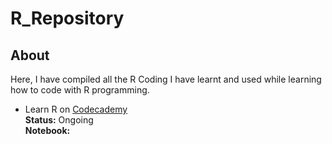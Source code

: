 # R_Repository
## About
Here, I have compiled all the R Coding I have learnt and used while learning how to code with R programming.
<br>
- Learn R on [Codecademy](https://www.codecademy.com/learn/learn-r)
<br> **Status:** Ongoing
<br> **Notebook:**
